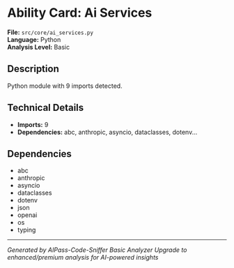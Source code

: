 # Ability Card: Ai Services

**File:** `src/core/ai_services.py`  
**Language:** Python  
**Analysis Level:** Basic

## Description

Python module with 9 imports detected.

## Technical Details

- **Imports:** 9
- **Dependencies:** abc, anthropic, asyncio, dataclasses, dotenv...

## Dependencies

- abc
- anthropic
- asyncio
- dataclasses
- dotenv
- json
- openai
- os
- typing

---
*Generated by AIPass-Code-Sniffer Basic Analyzer*
*Upgrade to enhanced/premium analysis for AI-powered insights*
